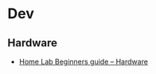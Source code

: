 # Dev

## Hardware

- [Home Lab Beginners guide – Hardware](https://haydenjames.io/home-lab-beginners-guide-hardware/)